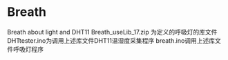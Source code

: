 # Breath
Breath about light and DHT11
Breath_useLib_17.zip 为定义的呼吸灯的库文件
DHTtester.ino为调用上述库文件DHT11温湿度采集程序
breath.ino调用上述库文件呼吸灯程序

